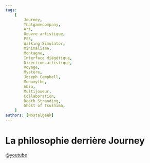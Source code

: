 ```yaml
---
tags:
    [
        Journey,
        Thatgamecompany,
        Art,
        Oeuvre artistique,
        PS3,
        Walking Simulator,
        Minimalisme,
        Montagne,
        Interface diégétique,
        Direction artistique,
        Voyage,
        Mystère,
        Joseph Campbell,
        Monomythe,
        Abzu,
        Multijoueur,
        Collaboration,
        Death Stranding,
        Ghost of Tsushima,
    ]
authors: [Nostalgeek]
---
```


# La philosophie derrière Journey

@[youtube](https://www.youtube.com/watch?v=gl7cHXdEPU4)
